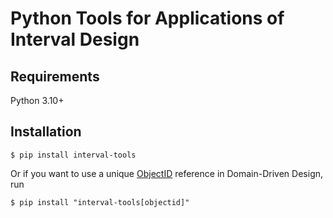 # Python Tools for Applications of Interval Design

## Requirements

Python 3.10+

## Installation

```console
$ pip install interval-tools
```

Or if you want to use a unique [ObjectID](https://www.mongodb.com/docs/manual/reference/bson-types/#objectid) reference in Domain-Driven Design, run

```console
$ pip install "interval-tools[objectid]"
```
